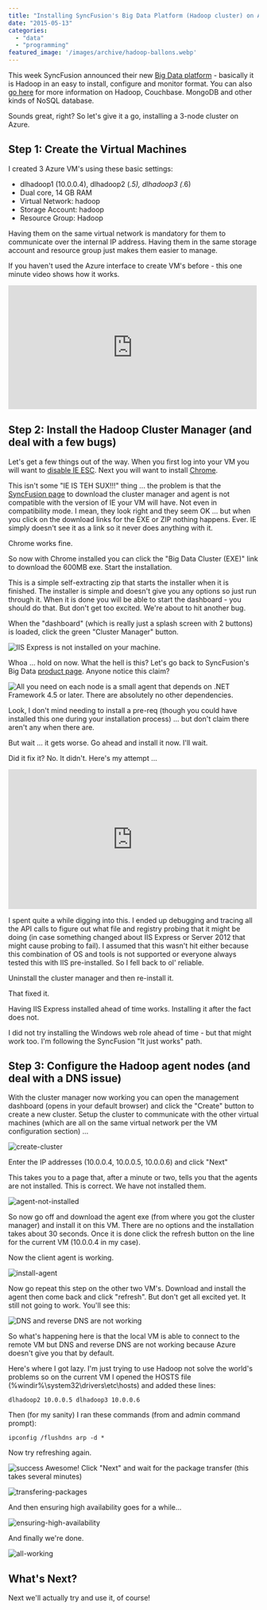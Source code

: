 ```yaml
---
title: "Installing SyncFusion's Big Data Platform (Hadoop cluster) on Azure Virtual Machines"
date: "2015-05-13"
categories: 
  - "data"
  - "programming"
featured_image: '/images/archive/hadoop-ballons.webp'
---
```


This week SyncFusion announced their new [Big Data platform](http://syncfusion.com/products/big-data) - basically it is Hadoop in an easy to install, configure and monitor format. You can also [go here](https://www.couchbase.com/resources/why-nosql) for more information on Hadoop, Couchbase. MongoDB and other kinds of NoSQL database.

Sounds great, right? So let's give it a go, installing a 3-node cluster on Azure.

## Step 1: Create the Virtual Machines

I created 3 Azure VM's using these basic settings:

- dlhadoop1 (10.0.0.4), dlhadoop2 (*.5), dlhadoop3 (*.6)
- Dual core, 14 GB RAM
- Virtual Network: hadoop
- Storage Account: hadoop
- Resource Group: Hadoop

Having them on the same virtual network is mandatory for them to communicate over the internal IP address. Having them in the same storage account and resource group just makes them easier to manage.

If you haven't used the Azure interface to create VM's before - this one minute video shows how it works.

<iframe src="https://player.vimeo.com/video/127752937" width="500" height="249" frameborder="0" allowfullscreen="allowfullscreen"></iframe>

## Step 2: Install the Hadoop Cluster Manager (and deal with a few bugs)

Let's get a few things out of the way. When you first log into your VM you will want to [disable IE ESC](http://www.rackspace.com/knowledge_center/article/disable-ie-enhanced-security-on-windows-server-2012). Next you will want to install [Chrome](https://www.google.com/chrome/).

This isn't some "IE IS TEH SUX!!!" thing ... the problem is that the [SyncFusion page](http://www.syncfusion.com/downloads/bigdata/confirmation) to download the cluster manager and agent is not compatible with the version of IE your VM will have. Not even in compatibility mode. I mean, they look right and they seem OK ... but when you click on the download links for the EXE or ZIP nothing happens. Ever. IE simply doesn't see it as a link so it never does anything with it.

Chrome works fine.

So now with Chrome installed you can click the "Big Data Cluster (EXE)" link to download the 600MB exe. Start the installation.

This is a simple self-extracting zip that starts the installer when it is finished. The installer is simple and doesn't give you any options so just run through it. When it is done you will be able to start the dashboard - you should do that. But don't get too excited. We're about to hit another bug.

When the "dashboard" (which is really just a splash screen with 2 buttons) is loaded, click the green "Cluster Manager" button.

![IIS Express is not installed on your machine.](/images/archive/iis-error.webp)

Whoa ... hold on now. What the hell is this? Let's go back to SyncFusion's Big Data [product page](http://www.syncfusion.com/products/big-data). Anyone notice this claim?

![All you need on each node is a small agent that depends on .NET Framework 4.5 or later. There are absolutely no other dependencies.](/images/archive/no-prereqs.webp)

Look, I don't mind needing to install a pre-req (though you could have installed this one during your installation process) ... but don't claim there aren't any when there are.

But wait ... it gets worse. Go ahead and install it now. I'll wait.

Did it fix it? No. It didn't. Here's my attempt ...

<iframe src="https://player.vimeo.com/video/127758046" width="500" height="281" frameborder="0" allowfullscreen="allowfullscreen"></iframe>

I spent quite a while digging into this. I ended up debugging and tracing all the API calls to figure out what file and registry probing that it might be doing (in case something changed about IIS Express or Server 2012 that might cause probing to fail). I assumed that this wasn't hit either because this combination of OS and tools is not supported or everyone always tested this with IIS pre-installed. So I fell back to ol' reliable.

Uninstall the cluster manager and then re-install it.

That fixed it.

Having IIS Express installed ahead of time works. Installing it after the fact does not.

I did not try installing the Windows web role ahead of time - but that might work too. I'm following the SyncFusion "It just works" path.

## Step 3: Configure the Hadoop agent nodes (and deal with a DNS issue)

With the cluster manager now working you can open the management dashboard (opens in your default browser) and click the "Create" button to create a new cluster. Setup the cluster to communicate with the other virtual machines (which are all on the same virtual network per the VM configuration section) ...

 ![create-cluster](/images/archive/create-cluster.webp) 

Enter the IP addresses (10.0.0.4, 10.0.0.5, 10.0.0.6) and click "Next"

This takes you to a page that, after a minute or two, tells you that the agents are not installed. This is correct. We have not installed them.

![agent-not-installed](/images/archive/agent-not-installed.webp)

So now go off and download the agent exe (from where you got the cluster manager) and install it on this VM. There are no options and the installation takes about 30 seconds. Once it is done click the refresh button on the line for the current VM (10.0.0.4 in my case).

Now the client agent is working.

 ![install-agent](/images/archive/install-agent.webp) 

Now go repeat this step on the other two VM's. Download and install the agent then come back and click "refresh". But don't get all excited yet. It still not going to work. You'll see this:

 ![DNS and reverse DNS are not working](/images/archive/dns-bad.webp) 

So what's happening here is that the local VM is able to connect to the remote VM but DNS and reverse DNS are not working because Azure doesn't give you that by default.

Here's where I got lazy. I'm just trying to use Hadoop not solve the world's problems so on the current VM I opened the HOSTS file (%windir%\system32\drivers\etc\hosts) and added these lines:

`dlhadoop2 10.0.0.5 dlhadoop3 10.0.0.6`

Then (for my sanity) I ran these commands (from and admin command prompt):

`ipconfig /flushdns arp -d *`

Now try refreshing again.

 ![success](/images/archive/success.webp) Awesome! Click "Next" and wait for the package transfer (this takes several minutes)

![transfering-packages](/images/archive/transfering-packages.webp)

And then ensuring high availability goes for a while...

![ensuring-high-availability](/images/archive/ensuring-high-availability.webp)

And finally we're done.

![all-working](/images/archive/all-working.webp)

## What's Next?

Next we'll actually try and use it, of course!
